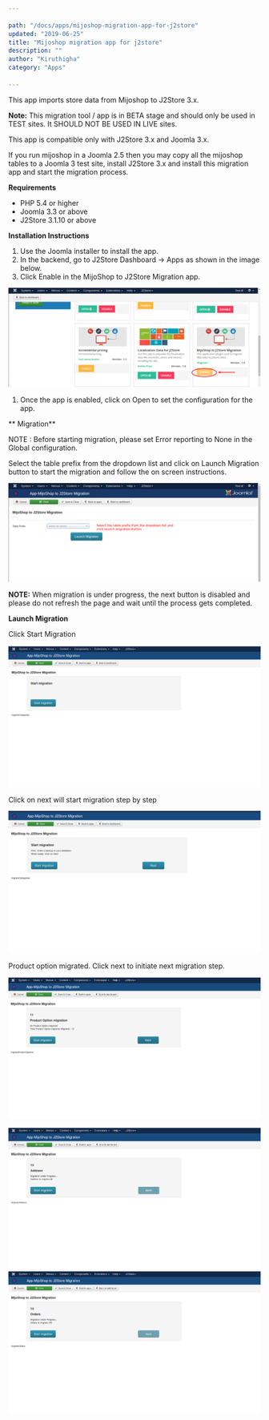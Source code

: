 ```yaml
---

path: "/docs/apps/mijoshop-migration-app-for-j2store"
updated: "2019-06-25"
title: "Mijoshop migration app for j2store"
description: ""
author: "Kiruthigha"
category: "Apps"

---
```


This app imports store data from Mijoshop to J2Store 3.x.

**Note:** This migration tool / app is in BETA stage and should only be used in TEST sites. It SHOULD NOT BE USED IN LIVE sites.

This app is compatible only with J2Store 3.x and Joomla 3.x.

If you run mijoshop in a Joomla 2.5 then you may copy all the mijoshop tables to a Joomla 3 test site, install J2Store 3.x and install this migration app and start the migration process.

**Requirements**

* PHP 5.4 or higher
* Joomla 3.3 or above
* J2Store 3.1.10 or above


**Installation Instructions**

1. Use the Joomla installer to install the app.
2. In the backend, go to J2Store Dashboard -> Apps as shown in the image below.
3. Click Enable in the MijoShop to J2Store Migration app.

![mj01](https://raw.githubusercontent.com/j2store/doc-images/master//apps/mijoshop-migration-app-for-j2store/mijoshop_01.png)

1. Once the app is enabled, click on Open to set the configuration for the app.
 
** Migration**

NOTE : Before starting migration, please set Error reporting to None in the Global configuration.

Select the table prefix from the dropdown list and click on Launch Migration button to start the migration and follow the on screen instructions.

![mj02](https://raw.githubusercontent.com/j2store/doc-images/master//apps/mijoshop-migration-app-for-j2store/mijoshop_02.png)

**NOTE:** When migration is under progress, the next button is disabled and please do not refresh the page and wait until the process gets completed.

**Launch Migration**

Click Start Migration

![mj03](https://raw.githubusercontent.com/j2store/doc-images/master//apps/mijoshop-migration-app-for-j2store/mijoshop_03.png)

Click on next will start migration step by step

![mj04](https://raw.githubusercontent.com/j2store/doc-images/master//apps/mijoshop-migration-app-for-j2store/mijoshop_04.png)

Product option migrated. Click next to initiate next migration step.

![mj05](https://raw.githubusercontent.com/j2store/doc-images/master//apps/mijoshop-migration-app-for-j2store/mijoshop_05.png)

![mj06](https://raw.githubusercontent.com/j2store/doc-images/master//apps/mijoshop-migration-app-for-j2store/mijoshop_06.png)
![mj07](https://raw.githubusercontent.com/j2store/doc-images/master//apps/mijoshop-migration-app-for-j2store/mijoshop_07.png)

